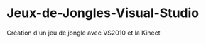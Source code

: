 Jeux-de-Jongles-Visual-Studio
=============================

Création d'un jeu de jongle avec VS2010 et la Kinect
